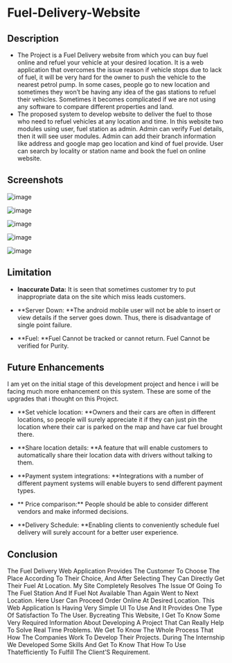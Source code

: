 # Fuel-Delivery-Website
## Description

-  The Project is a Fuel Delivery website from which you can buy fuel online and refuel your vehicle at your desired location. It is a web application that overcomes the issue reason if vehicle stops due to lack of fuel, it will be very hard for the owner to push the vehicle to the nearest petrol pump. In some cases, people go to new location and sometimes they won’t be having any idea of the gas stations to refuel their vehicles. Sometimes it becomes complicated if we are not using any software to compare different properties and land.
- The proposed system to develop website to deliver the fuel to those who need to refuel vehicles at any location and time. In this website two modules using user, fuel station as admin. Admin can verify Fuel details, then it will see user modules. Admin can add their branch information like address and google map geo location and kind of fuel provide. User can search by locality or station name and book the fuel on online website.

## Screenshots
![image](https://user-images.githubusercontent.com/90304540/208116303-3546887d-3fec-4861-9de3-c91f363993ba.png)

![image](https://user-images.githubusercontent.com/90304540/208116437-e26f85e9-85e2-42ad-b5f5-5f27afee5b4d.png)

![image](https://user-images.githubusercontent.com/90304540/208116478-0355f393-70ad-4926-a2a1-bc978e661cc4.png)

![image](https://user-images.githubusercontent.com/90304540/208116528-9f91f2e7-c40b-46bc-a16b-e9aa7be301f3.png)

![image](https://user-images.githubusercontent.com/90304540/208116696-b501421f-9b3b-4af4-9311-94426c7fd488.png)


## Limitation

- **Inaccurate Data:** It is seen that sometimes customer try to put inappropriate data on the site which miss leads customers.

- **Server Down: **The android mobile user will not be able to insert or view details if the server goes down. Thus, there is disadvantage of single point failure.

- **Fuel: **Fuel Cannot be tracked or cannot return. Fuel Cannot be verified for Purity.

## Future Enhancements

I am yet on the initial stage of this development project and hence i will be facing much more enhancement on this system. These are some of the upgrades that i thought on this Project.


- **Set vehicle location: **Owners and their cars are often in different locations, so people will surely appreciate it if they can just pin the location where their car is parked on the map and have car fuel brought there.

- **Share location details: **A feature that will enable customers to automatically share their location data with drivers without talking to them.

- **Payment system integrations: **Integrations with a number of different payment systems will enable buyers to send different payment types.

- ** Price comparison:** People should be able to consider different vendors and make informed decisions.

-  **Delivery Schedule: **Enabling clients to conveniently schedule fuel delivery will surely account for a better user experience.

## Conclusion
The Fuel Delivery Web Application Provides The Customer To Choose The Place According To Their Choice, And After Selecting They Can Directly Get Their Fuel At Location. My Site Completely Resolves The Issue Of Going To The Fuel Station And If Fuel Not Available Than Again Went to Next Location. Here User Can Proceed Order Online At Desired Location. This Web Application Is Having Very Simple UI To Use And It Provides One Type Of Satisfaction To The User. Bycreating This Website, I Get To Know Some Very Required Information About Developing A Project That Can Really Help To Solve Real Time Problems. We Get To Know The Whole Process That How The Companies Work To Develop Their Projects. During The Internship We Developed Some Skills And Get To Know That How To Use Thatefficiently To Fulfill The Client’S Requirement.
